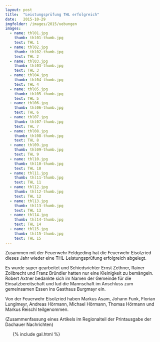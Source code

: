 ```yaml
---
layout: post
title:  "Leistungsprüfung THL erfolgreich"
date:   2015-10-29
imgfolder: /images/2015/uebungen
images:
  - name: thl01.jpg
    thumb: thl01-thumb.jpg
    text: THL 1
  - name: thl02.jpg
    thumb: thl02-thumb.jpg
    text: THL 2
  - name: thl03.jpg
    thumb: thl03-thumb.jpg
    text: THL 3
  - name: thl04.jpg
    thumb: thl04-thumb.jpg
    text: THL 4
  - name: thl05.jpg
    thumb: thl05-thumb.jpg
    text: THL 5
  - name: thl06.jpg
    thumb: thl06-thumb.jpg
    text: THL 6
  - name: thl07.jpg
    thumb: thl07-thumb.jpg
    text: THL 7
  - name: thl08.jpg
    thumb: thl08-thumb.jpg
    text: THL 8
  - name: thl09.jpg
    thumb: thl09-thumb.jpg
    text: THL 9
  - name: thl10.jpg
    thumb: thl10-thumb.jpg
    text: THL 10
  - name: thl11.jpg
    thumb: thl11-thumb.jpg
    text: THL 11
  - name: thl12.jpg
    thumb: thl12-thumb.jpg
    text: THL 12
  - name: thl13.jpg
    thumb: thl13-thumb.jpg
    text: THL 13
  - name: thl14.jpg
    thumb: thl14-thumb.jpg
    text: THL 14
  - name: thl15.jpg
    thumb: thl15-thumb.jpg
    text: THL 15
---
```


Zusammen mit der Feuerwehr Feldgeding hat die Feuerwehr Eisolzried dieses Jahr wieder eine THL-Leistungsprüfung erfolgreich abgelegt.

Es wurde super gearbeitet und Schiedsrichter Ernst Zethner, Rainer Zollbrecht und Franz Bründler hatten nur eine Kleinigkeit zu bemängeln. Robert Axtner bedankte sich im Namen der Gemeinde für die Einsatzbereitschaft und lud die Mannschaft im Anschluss zum gemeinsamen Essen ins Gasthaus Burgmayr ein.

Von der Feuerwehr Eisolzried haben Markus Asam, Johann Funk, Florian Lunglmeyr, Andreas Hörmann, Michael Hörmann, Thomas Hörmann und Markus Reischl teilgenommen.

(Zusammenfassung eines Artikels im Regionalteil der Printausgabe der Dachauer Nachrichten)

<ul class="posts">
  {% include gal.html %}
</ul>
